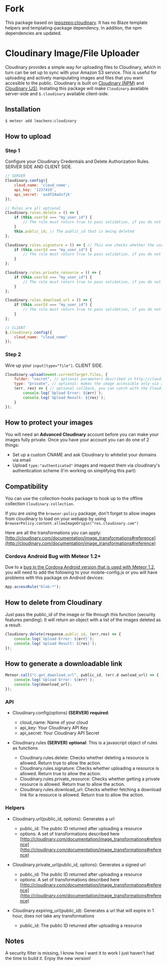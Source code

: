 # Fork
This package based on [lepozepo:cloudinary](https://github.com/Lepozepo/cloudinary).
It has no Blaze template helpers and templating-package dependency. In addition, the npm dependencies are updated.

# Cloudinary Image/File Uploader
Cloudinary provides a simple way for uploading files to Cloudinary, which in turn can be set up to sync with your Amazon S3 service. This is useful for uploading and actively manipulating images and files that you want accesible to the public. Cloudinary is built on [Cloudinary (NPM)](https://github.com/cloudinary/cloudinary_npm) and [Cloudinary (JS)](https://github.com/cloudinary/cloudinary_js). Installing this package will make `Cloudinary` available server-side and `$.cloudinary` available client-side.

## Installation

``` sh
$ meteor add lmachens:cloudinary
```

## How to upload
### Step 1
Configure your Cloudinary Credentials and Delete Authorization Rules. SERVER SIDE AND CLIENT SIDE.

``` js
// SERVER
Cloudinary.config({
	cloud_name: 'cloud_name',
	api_key: '1237419',
	api_secret: 'asdf24adsfjk'
});

// Rules are all optional
Cloudinary.rules.delete = () => {
	if (this.userId === "my_user_id") {
		// The rule must return true to pass validation, if you do not set a rule, the validation will always pass
	}
	this.public_id; // The public_id that is being deleted
};

Cloudinary.rules.signature = () => { // This one checks whether the user is allowed to upload or not
	if (this.userId === "my_user_id") {
		// The rule must return true to pass validation, if you do not set a rule, the validation will always pass
	}
};

Cloudinary.rules.private_resource = () => {
	if (this.userId === "my_user_id") {
		// The rule must return true to pass validation, if you do not set a rule, the validation will always pass
	}
};

Cloudinary.rules.download_url = () => {
	if (this.userId === "my_user_id") {
		// The rule must return true to pass validation, if you do not set a rule, the validation will always pass
	}
};

// CLIENT
$.cloudinary.config({
	cloud_name: "cloud_name"
});

```

### Step 2
Wire up your `input[type="file"]`. CLIENT SIDE.

``` js
Cloudinary.upload(event.currentTarget.files, {
	folder: "secret", // optional parameters described in http://cloudinary.com/documentation/upload_images#remote_upload
	type: "private", // optional: makes the image accessible only via a signed url. The signed url is available publicly for 1 hour.
	(err, res) => { // optional callback, you can catch with the Cloudinary collection as well
		console.log(`Upload Error: ${err}`);
		console.log(`Upload Result: ${res}`);
	}
});

```

## How to protect your images
You will need an **Advanced Cloudinary** account before you can make your images fully private. Once you have your account you can do one of 2 things:

- Set up a custom CNAME and ask Cloudinary to whitelist your domains via email
- Upload `type:"authenticated"` images and request them via cloudinary's authentication scheme (I'm working on simplifying this part)

## Compatibility
You can use the collection-hooks package to hook up to the offline collection `Cloudinary.collection`.

If you are using the `browser-policy` package, don't forget to allow images from cloudinary to load on your webapp by using `BrowserPolicy.content.allowImageOrigin("res.cloudinary.com")`

Here are all the transformations you can apply:
[http://cloudinary.com/documentation/image_transformations#reference](http://cloudinary.com/documentation/image_transformations#reference)

### Cordova Android Bug with Meteor 1.2+

Due to a [bug in the Cordova Android version that is used with Meteor 1.2](https://issues.apache.org/jira/browse/CB-8608?jql=project%20%3D%20CB%20AND%20text%20~%20%22FileReader%22), you will need to add the following to your mobile-config.js or you will have problems with this package on Android devices:

```js
App.accessRule("blob:*");
```


## How to delete from Cloudinary
Just pass the public_id of the image or file through this function (security features pending). It will return an object with a list of the images deleted as a result.

``` js
Cloudinary.delete(response.public_id, (err,res) => {
	console.log(`Upload Error: ${err}`);
	console.log(`Upload Result: ${res}`);
});
```

## How to generate a downloadable link
``` js
Meteor.call("c.get_download_url", public_id, (err,d ownload_url) => {
	console.log(`Upload Error: ${err}`);
	console.log(download_url);
});
```

### API
- Cloudinary.config(options) **(SERVER)** __required__:
	- cloud_name: Name of your cloud
	- api_key: Your Cloudinary API Key
	- api_secret: Your Cloudinary API Secret

- Cloudinary.rules **(SERVER)** __optional__: This is a javascript object of rules as functions
	- Cloudinary.rules.delete: Checks whether deleting a resource is allowed. Return true to allow the action.
	- Cloudinary.rules.signature: Checks whether uploading a resource is allowed. Return true to allow the action.
	- Cloudinary.rules.private_resource: Checks whether getting a private resource is allowed. Return true to allow the action.
	- Cloudinary.rules.download_url: Checks whether fetching a download link for a resource is allowed. Return true to allow the action.

### Helpers

- Cloudinary.url(public_id, options): Generates a url
	- public_id: The public ID returned after uploading a resource
	- options: A set of transformations described here [http://cloudinary.com/documentation/image_transformations#reference](http://cloudinary.com/documentation/image_transformations#reference)

- Cloudinary.private_url(public_id, options): Generates a signed url
	- public_id: The public ID returned after uploading a resource
	- options: A set of transformations described here [http://cloudinary.com/documentation/image_transformations#reference](http://cloudinary.com/documentation/image_transformations#reference)

- Cloudinary.expiring_url(public_id): Generates a url that will expire in 1 hour, does not take any transformations
	- public_id: The public ID returned after uploading a resource


## Notes
A security filter is missing, I know how I want it to work I just haven't had the time to build it. Enjoy the new version!
